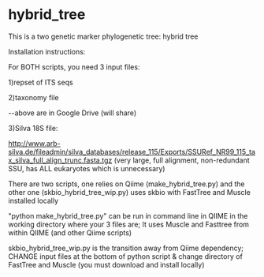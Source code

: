 hybrid_tree
===========
<p>
This is a two genetic marker phylogenetic tree: hybrid tree

Installation instructions:<p>  

For BOTH scripts, you need 3 input files:<p>
  1)repset of ITS seqs<p>
  2)taxonomy file<p>
  --above are in Google Drive (will share)<p>
  3)Silva 18S file:<p>
  http://www.arb-silva.de/fileadmin/silva_databases/release_115/Exports/SSURef_NR99_115_tax_silva_full_align_trunc.fasta.tgz
  (very large, full alignment, non-redundant SSU, has ALL eukaryotes which is unnecessary)
<p>

There are two scripts, one relies on Qiime (make_hybrid_tree.py) and the other one (skbio_hybrid_tree_wip.py) uses skbio with FastTree and Muscle installed locally

"python make_hybrid_tree.py" can be run in command line in QIIME in the working directory where your 3 files are; It uses Muscle and Fasttree from within QIIME (and other Qiime scripts)
<p>
<p>
skbio_hybrid_tree_wip.py is the transition away from Qiime dependency; CHANGE input files at the bottom of python script & change directory of FastTree and Muscle (you must download and install locally)
<p>
<p>









